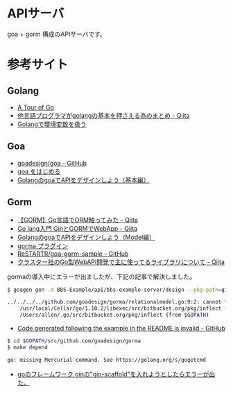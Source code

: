 # APIサーバ

goa + gorm 構成のAPIサーバです。

# 参考サイト

## Golang

- [A Tour of Go](https://tour.golang.org/welcome/1)
- [他言語プログラマがgolangの基本を押さえる為のまとめ - Qiita](https://qiita.com/gcfuji/items/e2a3d7ce7ab8868e37f7)
- [Golangで環境変数を扱う](https://orebibou.com/2017/04/golang%E3%81%A7%E7%92%B0%E5%A2%83%E5%A4%89%E6%95%B0%E3%82%92%E6%89%B1%E3%81%86/)

## Goa

- [goadesign/goa - GitHub](https://github.com/goadesign/goa)
- [goa をはじめる](https://goa.design/ja/learn/guide/)
- [GolangのgoaでAPIをデザインしよう（基本編）](http://tikasan.hatenablog.com/entry/2017/05/05/212501)

## Gorm

- [【GORM】Go言語でORM触ってみた - Qiita](https://qiita.com/chan-p/items/cf3e007b82cc7fce2d81)
- [Go lang入門 GinとGORMでWebApp - Qiita](https://qiita.com/Anharu/items/ce644c521a4d52fafb7e)
- [GolangのgoaでAPIをデザインしよう（Model編）](http://tikasan.hatenablog.com/entry/2017/05/15/172535)
- [gorma プラグイン](https://goa.design/ja/extend/gorma/)
- [ReSTARTR/goa-gorm-sample - GitHub](https://github.com/ReSTARTR/goa-gorm-sample)
- [クラスター社のGo製WebAPI開発で主に使ってるライブラリについて - Qiita](https://qiita.com/kyokomi/items/dcd8384a0a042d72d22d)

gormaの導入中にエラーが出ましたが、下記の記事で解決しました。

```sh
$ goagen gen -d BBS-Example/api/bbs-example-server/design --pkg-path=github.com/goadesign/gorma

../../../../github.com/goadesign/gorma/relationalmodel.go:9:2: cannot find package "bitbucket.org/pkg/inflect" in any of:
	/usr/local/Cellar/go/1.10.2/libexec/src/bitbucket.org/pkg/inflect (from $GOROOT)
	/Users/allen/.go/src/bitbucket.org/pkg/inflect (from $GOPATH)
```

- [Code generated following the example in the README is invalid - GitHub](https://github.com/goadesign/goa/issues/231)

```sh
$ cd $GOPATH/src/github.com/goadesign/gorma
$ make depend

go: missing Mercurial command. See https://golang.org/s/gogetcmd
```

- [goのフレームワーク ginの"gin-scaffold"を入れようとしたらエラーが出た。](http://tabilike.hatenablog.com/entry/2017/11/01/113023)
